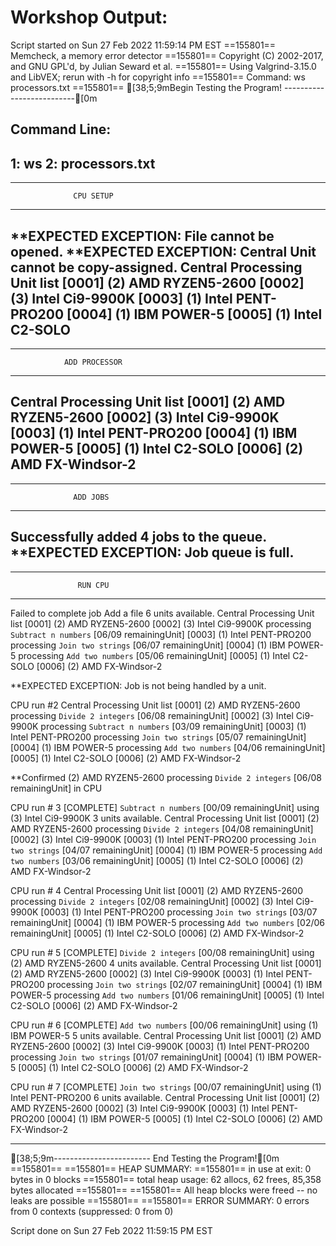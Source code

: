 # Workshop Output:
Script started on Sun 27 Feb 2022 11:59:14 PM EST
==155801== Memcheck, a memory error detector
==155801== Copyright (C) 2002-2017, and GNU GPL'd, by Julian Seward et al.
==155801== Using Valgrind-3.15.0 and LibVEX; rerun with -h for copyright info
==155801== Command: ws processors.txt
==155801== 
[38;5;9mBegin Testing the Program!
--------------------------[0m

Command Line:
---------------------------------------------
  1: ws
  2: processors.txt
---------------------------------------------

---------------------------------------------
                  CPU SETUP
---------------------------------------------
**EXPECTED EXCEPTION: File cannot be opened.
**EXPECTED EXCEPTION: Central Unit cannot be copy-assigned.
Central Processing Unit list
[0001] (2) AMD RYZEN5-2600
[0002] (3) Intel Ci9-9900K
[0003] (1) Intel PENT-PRO200
[0004] (1) IBM POWER-5
[0005] (1) Intel C2-SOLO
---------------------------------------------
---------------------------------------------
                ADD PROCESSOR
---------------------------------------------
Central Processing Unit list
[0001] (2) AMD RYZEN5-2600
[0002] (3) Intel Ci9-9900K
[0003] (1) Intel PENT-PRO200
[0004] (1) IBM POWER-5
[0005] (1) Intel C2-SOLO
[0006] (2) AMD FX-Windsor-2
---------------------------------------------
---------------------------------------------
                  ADD JOBS
---------------------------------------------
Successfully added 4 jobs to the queue.
**EXPECTED EXCEPTION: Job queue is full.
---------------------------------------------
---------------------------------------------
                   RUN CPU
---------------------------------------------
Failed to complete job Add a file
6 units available.
Central Processing Unit list
[0001] (2) AMD RYZEN5-2600
[0002] (3) Intel Ci9-9900K processing `Subtract n numbers` [06/09 remainingUnit]
[0003] (1) Intel PENT-PRO200 processing `Join two strings` [06/07 remainingUnit]
[0004] (1) IBM POWER-5 processing `Add two numbers` [05/06 remainingUnit]
[0005] (1) Intel C2-SOLO
[0006] (2) AMD FX-Windsor-2

**EXPECTED EXCEPTION: Job is not being handled by a unit.

CPU run #2
Central Processing Unit list
[0001] (2) AMD RYZEN5-2600 processing `Divide 2 integers` [06/08 remainingUnit]
[0002] (3) Intel Ci9-9900K processing `Subtract n numbers` [03/09 remainingUnit]
[0003] (1) Intel PENT-PRO200 processing `Join two strings` [05/07 remainingUnit]
[0004] (1) IBM POWER-5 processing `Add two numbers` [04/06 remainingUnit]
[0005] (1) Intel C2-SOLO
[0006] (2) AMD FX-Windsor-2


**Confirmed (2) AMD RYZEN5-2600 processing `Divide 2 integers` [06/08 remainingUnit] in CPU

CPU run # 3
[COMPLETE] `Subtract n numbers` [00/09 remainingUnit] using (3) Intel Ci9-9900K
3 units available.
Central Processing Unit list
[0001] (2) AMD RYZEN5-2600 processing `Divide 2 integers` [04/08 remainingUnit]
[0002] (3) Intel Ci9-9900K
[0003] (1) Intel PENT-PRO200 processing `Join two strings` [04/07 remainingUnit]
[0004] (1) IBM POWER-5 processing `Add two numbers` [03/06 remainingUnit]
[0005] (1) Intel C2-SOLO
[0006] (2) AMD FX-Windsor-2

CPU run # 4
Central Processing Unit list
[0001] (2) AMD RYZEN5-2600 processing `Divide 2 integers` [02/08 remainingUnit]
[0002] (3) Intel Ci9-9900K
[0003] (1) Intel PENT-PRO200 processing `Join two strings` [03/07 remainingUnit]
[0004] (1) IBM POWER-5 processing `Add two numbers` [02/06 remainingUnit]
[0005] (1) Intel C2-SOLO
[0006] (2) AMD FX-Windsor-2

CPU run # 5
[COMPLETE] `Divide 2 integers` [00/08 remainingUnit] using (2) AMD RYZEN5-2600
4 units available.
Central Processing Unit list
[0001] (2) AMD RYZEN5-2600
[0002] (3) Intel Ci9-9900K
[0003] (1) Intel PENT-PRO200 processing `Join two strings` [02/07 remainingUnit]
[0004] (1) IBM POWER-5 processing `Add two numbers` [01/06 remainingUnit]
[0005] (1) Intel C2-SOLO
[0006] (2) AMD FX-Windsor-2

CPU run # 6
[COMPLETE] `Add two numbers` [00/06 remainingUnit] using (1) IBM POWER-5
5 units available.
Central Processing Unit list
[0001] (2) AMD RYZEN5-2600
[0002] (3) Intel Ci9-9900K
[0003] (1) Intel PENT-PRO200 processing `Join two strings` [01/07 remainingUnit]
[0004] (1) IBM POWER-5
[0005] (1) Intel C2-SOLO
[0006] (2) AMD FX-Windsor-2

CPU run # 7
[COMPLETE] `Join two strings` [00/07 remainingUnit] using (1) Intel PENT-PRO200
6 units available.
Central Processing Unit list
[0001] (2) AMD RYZEN5-2600
[0002] (3) Intel Ci9-9900K
[0003] (1) Intel PENT-PRO200
[0004] (1) IBM POWER-5
[0005] (1) Intel C2-SOLO
[0006] (2) AMD FX-Windsor-2

---------------------------------------------

[38;5;9m------------------------
End Testing the Program![0m
==155801== 
==155801== HEAP SUMMARY:
==155801==     in use at exit: 0 bytes in 0 blocks
==155801==   total heap usage: 62 allocs, 62 frees, 85,358 bytes allocated
==155801== 
==155801== All heap blocks were freed -- no leaks are possible
==155801== 
==155801== ERROR SUMMARY: 0 errors from 0 contexts (suppressed: 0 from 0)

Script done on Sun 27 Feb 2022 11:59:15 PM EST
